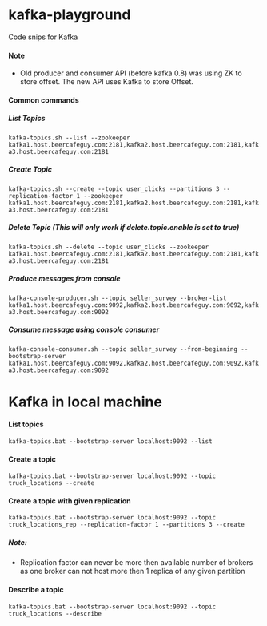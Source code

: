 # kafka-playground
Code snips for Kafka

#### Note
* Old producer and consumer API (before kafka 0.8) was using ZK to store offset. The new API uses Kafka to store Offset.

#### Common commands 
##### List Topics
`kafka-topics.sh --list --zookeeper kafka1.host.beercafeguy.com:2181,kafka2.host.beercafeguy.com:2181,kafka3.host.beercafeguy.com:2181`
<br>

##### Create Topic
`kafka-topics.sh --create --topic user_clicks --partitions 3 --replication-factor 1 --zookeeper kafka1.host.beercafeguy.com:2181,kafka2.host.beercafeguy.com:2181,kafka3.host.beercafeguy.com:2181`
<br>

##### Delete Topic (This will only work if delete.topic.enable is set to true)
`kafka-topics.sh --delete --topic user_clicks --zookeeper kafka1.host.beercafeguy.com:2181,kafka2.host.beercafeguy.com:2181,kafka3.host.beercafeguy.com:2181`

##### Produce messages from console
`kafka-console-producer.sh --topic seller_survey --broker-list kafka1.host.beercafeguy.com:9092,kafka2.host.beercafeguy.com:9092,kafka3.host.beercafeguy.com:9092`
<br>
##### Consume message using console consumer
`kafka-console-consumer.sh --topic seller_survey --from-beginning --bootstrap-server kafka1.host.beercafeguy.com:9092,kafka2.host.beercafeguy.com:9092,kafka3.host.beercafeguy.com:9092`
<br>


# Kafka in local machine 

#### List topics
`kafka-topics.bat --bootstrap-server localhost:9092 --list`

#### Create a topic 
`kafka-topics.bat --bootstrap-server localhost:9092 --topic truck_locations --create`

#### Create a topic with given replication
`kafka-topics.bat --bootstrap-server localhost:9092 --topic truck_locations_rep --replication-factor 1 --partitions 3 --create`
##### Note: 
* Replication factor can never be more then available number of brokers as one broker can not host more then 1 replica of any given partition 

#### Describe a topic
`kafka-topics.bat --bootstrap-server localhost:9092 --topic truck_locations --describe`
